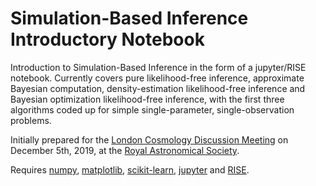 # Simulation-Based Inference Introductory Notebook

Introduction to Simulation-Based Inference in the form of a jupyter/RISE notebook. Currently covers pure likelihood-free inference, approximate Bayesian computation, density-estimation likelihood-free inference and Bayesian optimization likelihood-free inference, with the first three algorithms coded up for simple single-parameter, single-observation problems.

Initially prepared for the [London Cosmology Discussion Meeting](https://londoncosmology.net/lcdm/) on December 5th, 2019, at the [Royal Astronomical Society](https://ras.ac.uk/).

Requires [numpy](https://numpy.org/), [matplotlib](https://matplotlib.org/), [scikit-learn](https://scikit-learn.org/stable/), [jupyter](https://jupyter.org/) and [RISE](https://rise.readthedocs.io/en/maint-5.6/).